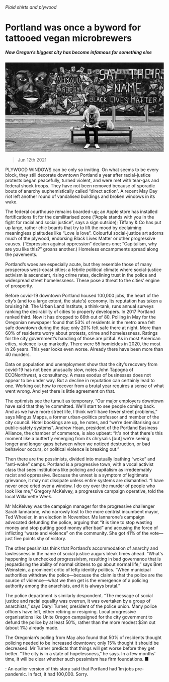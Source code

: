###### Plaid shirts and plywood

# Portland was once a byword for tattooed vegan microbrewers 

##### Now Oregon’s biggest city has become infamous for something else 

![image](images/20210612_USP002_0.jpg) 

> Jun 12th 2021 

PLYWOOD WINDOWS can be only so inviting. On what seems to be every block, they still decorate downtown Portland a year after racial-justice protests began peacefully, turned violent, and were met with tear-gas and federal shock troops. They have not been removed because of sporadic bouts of anarchy euphemistically called “direct action”. A recent May Day riot left another round of vandalised buildings and broken windows in its wake.

The federal courthouse remains boarded-up; an Apple store has installed fortifications fit for the demilitarised zone (“Apple stands with you in the fight for racial and social justice”, says a sign outside); Tiffany &amp; Co has put up large, rather chic boards that try to lift the mood by declaiming meaningless platitudes like “Love is love”. Colourful social-justice art adorns much of the plywood, endorsing Black Lives Matter or other progressive causes. (“Expression against oppression” declares one; “Capitalism, why are you like this?” groans another.) Homeless encampments spread along the pavements.


Portland’s woes are especially acute, but they resemble those of many prosperous west-coast cities: a febrile political climate where social-justice activism is ascendant, rising crime rates, declining trust in the police and widespread street homelessness. These pose a threat to the cities’ engine of prosperity.

Before covid-19 downtown Portland housed 100,000 jobs, the heart of the city’s (and to a large extent, the state’s) economy. Its reputation has taken a bruising hit. The Urban Land Institute, a think-tank, runs annual surveys ranking the desirability of cities to property developers. In 2017 Portland ranked third. Now it has dropped to 66th out of 80. Polling in May for the Oregonian newspaper found that 53% of residents in the metro area felt safe downtown during the day; only 20% felt safe there at night. More than 60% of residents worry about protests, crime and homelessness. Ratings for the city government’s handling of those are pitiful. As in most American cities, violence is up markedly. There were 55 homicides in 2020, the most in 26 years. This year looks even worse. Already there have been more than 40 murders.

Data on population and unemployment show that the city’s recovery from covid-19 has not been unusually slow, notes John Tapogna of ECONorthwest, a consultancy. A mass exodus of businesses does not appear to be under way. But a decline in reputation can certainly lead to one. Working out how to recover from a brutal year requires a sense of what went wrong. And yet there is little agreement on that.

The optimists see the tumult as temporary. “Our major employers downtown have said that they're committed. We'll start to see people coming back. And as we have more street life, I think we'll have fewer street problems,” says Mingus Mapps, a former urban-politics professor and member of the city council. Hotel bookings are up, he notes, and “we’re demilitarising our public-safety systems”. Andrew Hoan, president of the Portland Business Alliance, the chamber of commerce, is also upbeat: “It's not that there's this moment like a butterfly emerging from its chrysalis [but] we’re seeing longer and longer gaps between when we noticed destruction, or bad behaviour occurs, or political violence is breaking out.”

Then there are the pessimists, divided into mutually loathing “woke” and “anti-woke” camps. Portland is a progressive town, with a vocal activist class that sees institutions like policing and capitalism as irredeemably racist and oppressive. Because the unrest is a symptom of legitimate grievance, it may not dissipate unless entire systems are dismantled. “I have never once cried over a window. I do cry over the murder of people who look like me,” Gregory McKelvey, a progressive campaign operative, told the local Willamette Week.

Mr McKelvey was the campaign manager for the progressive challenger Sarah Iannarone, who narrowly lost to the more centrist incumbent mayor, Ted Wheeler, in an election in November. Ms Iannarone’s campaign advocated defunding the police, arguing that “it is time to stop wasting money and stop putting good money after bad” and accusing the force of inflicting “waste and violence” on the community. She got 41% of the vote—just five points shy of victory.

The other pessimists think that Portland’s accommodation of anarchy and lawlessness in the name of social justice augurs bleak times ahead. “What's happening is unchecked progressivism, resulting in bad governance that is jeopardising the ability of normal citizens to go about normal life,” says Bret Weinstein, a prominent critic of lefty identity politics. “When municipal authorities withdraw the police—because the claim is that the police are the source of violence—what we then get is the emergence of a policing authority among the anarchists, and it is always brutal.”

The police department is similarly despondent. “The message of social justice and racial equality was overrun, it was overtaken by a group of anarchists,” says Daryl Turner, president of the police union. Many police officers have left, either retiring or resigning. Local progressive organisations like Unite Oregon campaigned for the city government to defund the police by at least 50%, rather than the more modest $3m cut (about 1%) already made.

The Oregonian’s polling from May also found that 50% of residents thought policing needed to be increased downtown; only 15% thought it should be decreased. Mr Turner predicts that things will get worse before they get better. “The city is in a state of hopelessness,” he says. In a few months’ time, it will be clear whether such pessimism has firm foundations. ■

: An earlier version of this story said that Portland had 1m jobs pre-pandemic. In fact, it had 100,000. Sorry. 

